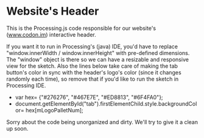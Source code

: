 Website's Header
================

This is the Processing.js code responsible for our website's (www.codon.im) interactive header. 

If you want it to run in Processing's (java) IDE, you'd have to replace "window.innerWidth / window.innerHeight" with pre-defined dimensions. The "window" object is there so we can have a resizable and responsive view for the sketch. Also the lines below take care of making the tab button's color in sync with the header's logo's color (since it changes randomly each time), so remove that if you'd like to run the sketch in Processing IDE.
- var hex= {"#276276", "#467E7E", "#ED8813", "#6F4FA0"};
- document.getElementById("tab").firstElementChild.style.backgroundColor= hex[mLogoPalletNum];

Sorry about the code being unorganized and dirty. We'll try to give it a clean up soon.
